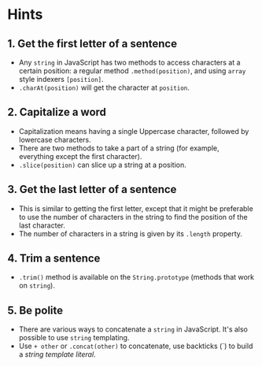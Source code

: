 # Hints

## 1. Get the first letter of a sentence

- Any `string` in JavaScript has two methods to access characters at a certain position: a regular method `.method(position)`, and using `array` style indexers `[position]`.
- `.charAt(position)` will get the character at `position`.

## 2. Capitalize a word

- Capitalization means having a single Uppercase character, followed by lowercase characters.
- There are two methods to take a part of a string (for example, everything except the first character).
- `.slice(position)` can slice up a string at a position.

## 3. Get the last letter of a sentence

- This is similar to getting the first letter, except that it might be preferable to use the number of characters in the string to find the position
  of the last character.
- The number of characters in a string is given by its `.length` property.

## 4. Trim a sentence

- `.trim()` method is available on the `String.prototype` (methods that work on `string`).

## 5. Be polite

- There are various ways to concatenate a `string` in JavaScript. It's also possible to use `string` templating.
- Use `+ other` or `.concat(other)` to concatenate, use backticks (`) to build a _string template literal_.
